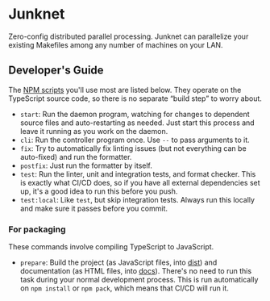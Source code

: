 # Junknet

Zero-config distributed parallel processing. Junknet can parallelize your existing Makefiles among any number of machines on your LAN.

## Developer's Guide

The [NPM scripts](https://docs.npmjs.com/cli/v7/using-npm/scripts) you'll use most are listed below. They operate on the TypeScript source code, so there is no separate <q>build step</q> to worry about.

- `start`: Run the daemon program, watching for changes to dependent source files and auto-restarting as needed. Just start this process and leave it running as you work on the daemon.
- `cli`: Run the controller program once. Use `--` to pass arguments to it.
- `fix`: Try to automatically fix linting issues (but not everything can be auto-fixed) and run the formatter.
- `postfix`: Just run the formatter by itself.
- `test`: Run the linter, unit and integration tests, and format checker. This is exactly what CI/CD does, so if you have all external dependencies set up, it's a good idea to run this before you push.
- `test:local`: Like `test`, but skip integration tests. Always run this locally and make sure it passes before you commit.

### For packaging

These commands involve compiling TypeScript to JavaScript.

- `prepare`: Build the project (as JavaScript files, into [dist](dist)) and documentation (as HTML files, into [docs](docs)). There's no need to run this task during your normal development process. This is run automatically on `npm install` or `npm pack`, which means that CI/CD will run it.
